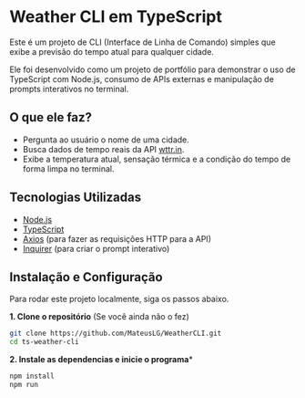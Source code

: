 # Weather CLI em TypeScript

Este é um projeto de CLI (Interface de Linha de Comando) simples que exibe a previsão do tempo atual para qualquer cidade.

Ele foi desenvolvido como um projeto de portfólio para demonstrar o uso de TypeScript com Node.js, consumo de APIs externas e manipulação de prompts interativos no terminal.

## O que ele faz?

* Pergunta ao usuário o nome de uma cidade.
* Busca dados de tempo reais da API [wttr.in](https://wttr.in).
* Exibe a temperatura atual, sensação térmica e a condição do tempo de forma limpa no terminal.

## Tecnologias Utilizadas

* [Node.js](https://nodejs.org/)
* [TypeScript](https://www.typescriptlang.org/)
* [Axios](https://axios-http.com/) (para fazer as requisições HTTP para a API)
* [Inquirer](https://www.npmjs.com/package/inquirer) (para criar o prompt interativo)

## Instalação e Configuração

Para rodar este projeto localmente, siga os passos abaixo.

**1. Clone o repositório**
(Se você ainda não o fez)
```bash
git clone https://github.com/MateusLG/WeatherCLI.git
cd ts-weather-cli
```

**2. Instale as dependencias e inicie o programa***
```bash
npm install
npm run
```
